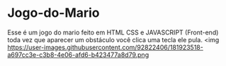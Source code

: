 # Jogo-do-Mario
Esse é um jogo do mario feito em HTML CSS e JAVASCRIPT (Front-end) toda vez que aparecer um obstáculo você clica uma tecla ele pula. 
<img https://user-images.githubusercontent.com/92822406/181923518-a697cc3e-c3b8-4e06-afd6-b423477a8d79.png </img>
